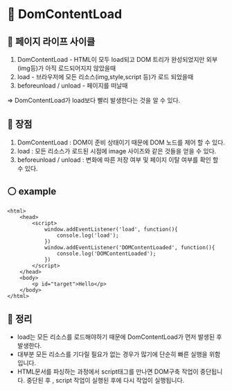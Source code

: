 # 🎡 DomContentLoad

## 🔵 페이지 라이프 사이클
1. DomContentLoad - HTML이 모두 load되고 DOM 트리가 완성되었지만 외부(img등)가 아직 로드되어지지 않았을때
2. load - 브라우저에 모든 리소스(img,style,script 등)가 로드 되었을때
3. beforeunload / unload - 페이지를 떠날때

=> DomContentLoad가 load보다 빨리 발생한다는 것을 알 수 있다.

## 🔵 장점
1. DomContentLoad : DOM이 준비 상태이기 때문에 DOM 노드를 제어 할 수 있다.
2. load : 모든 리소스가 로드된 시점에 image 사이즈와 같은 것들을 얻을 수 있다.
3. beforeunload / unload : 변화에 따른 저장 여부 및 페이지 이탈 여부를 확인 할 수 있다.

## ⚪ example
~~~
<html>
    <head>
        <script>
            window.addEventListener('load', function(){
                console.log('load');
            })
            window.addEventListener('DOMContentLoaded', function(){
                console.log('DOMContentLoaded');
            })
        </script>
    </head>
    <body>
        <p id="target">Hello</p>
    </body>
</html>
~~~

## 🔶 정리
- load는 모든 리소스를 로드해야하기 때문에 DomContentLoad가 먼저 발생된 후 발생한다.
- 대부분 모든 리소스를 기다릴 필요가 없는 경우가 많기에 단순히 빠른 실행을 위함입니다.
- HTML문서를 파싱하는 과정에서 script태그를 만나면 DOM구축 작업이 중단됩니다. 중단된 후 , script 작업이 실행된 후에 다시 작업이 실행됩니다.
